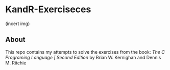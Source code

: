 # KandR-Exerciseces
(incert img)
## About
This repo contains my attempts to solve the exercises from the book: *The C Programing Language \| Second Edition* by Brian W. Kernighan and Dennis M. Ritchie

